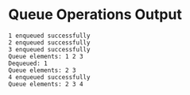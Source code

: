 # Queue Operations Output

```
1 enqueued successfully
2 enqueued successfully
3 enqueued successfully
Queue elements: 1 2 3
Dequeued: 1
Queue elements: 2 3
4 enqueued successfully
Queue elements: 2 3 4
```
